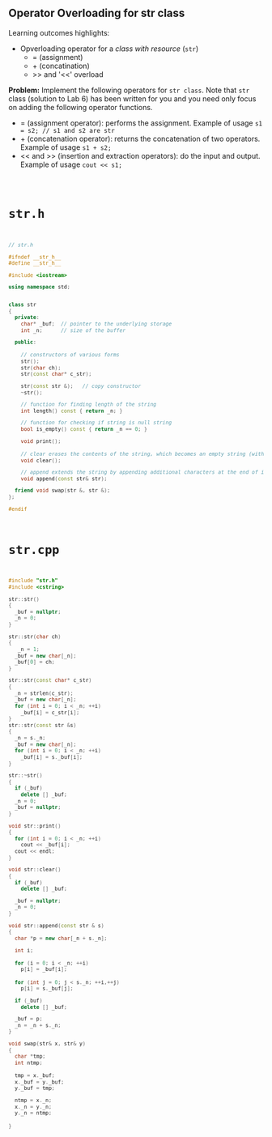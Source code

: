 ## Operator Overloading for str class

Learning outcomes highlights: 
- Opverloading operator for a *class with resource* (<code>str</code>)
  - = (assignment)
  - \+ (concatination)
  - &gt;&gt; and '<<' overload

**Problem:** Implement the following operators for <code>str class</code>. Note that <code>str</code> class (solution to Lab 6) has been written for you and you need only focus on adding the following operator functions.   
- = (assignment operator): performs the assignment. Example of usage  <code>s1 = s2; // s1 and s2 are str </code>
- \+ (concatenation operator): returns the concatenation of two operators.  Example of usage  <code>s1 + s2; </code>
- << and >> (insertion and extraction operators): do the input and output. Example of usage  <code>cout << s1; 

# str.h
```C++
// str.h

#ifndef __str_h__
#define __str_h__

#include <iostream>

using namespace std;


class str
{
  private:
    char* _buf;  // pointer to the underlying storage
    int _n;      // size of the buffer

  public:
  
    // constructors of various forms
    str();      
    str(char ch);
    str(const char* c_str);

    str(const str &);   // copy constructor 
    ~str();

    // function for finding length of the string
    int length() const { return _n; }

    // function for checking if string is null string
    bool is_empty() const { return _n == 0; }

    void print();
  
    // clear erases the contents of the string, which becomes an empty string (with a length of 0 characters).
    void clear();

    // append extends the string by appending additional characters at the end of its current value:
    void append(const str& str);

  friend void swap(str &, str &);
};

#endif

```

# str.cpp

```C++
#include "str.h"
#include <cstring>

str::str() 
{
  _buf = nullptr;
  _n = 0;
}

str::str(char ch)
{
   _n = 1;
  _buf = new char[_n];
  _buf[0] = ch;
}

str::str(const char* c_str)
{
  _n = strlen(c_str);
  _buf = new char[_n];
  for (int i = 0; i < _n; ++i) 
    _buf[i] = c_str[i];
}
str::str(const str &s)
{
  _n = s._n;
  _buf = new char[_n];
  for (int i = 0; i < _n; ++i) 
    _buf[i] = s._buf[i];
}

str::~str()
{
  if (_buf) 
    delete [] _buf;
  _n = 0;
  _buf = nullptr;
}

void str::print()
{
  for (int i = 0; i < _n; ++i) 
    cout << _buf[i];
  cout << endl;
}

void str::clear()
{
  if (_buf) 
    delete [] _buf;

  _buf = nullptr;
  _n = 0;
}

void str::append(const str & s)
{
  char *p = new char[_n + s._n];

  int i;
  
  for (i = 0; i < _n; ++i) 
    p[i] = _buf[i];
  
  for (int j = 0; j < s._n; ++i,++j) 
    p[i] = s._buf[j];

  if (_buf) 
    delete [] _buf;

  _buf = p;  
  _n = _n + s._n;
}

void swap(str& x, str& y)
{
  char *tmp;
  int ntmp;
  
  tmp = x._buf;
  x._buf = y._buf;
  y._buf = tmp;

  ntmp = x._n;
  x._n = y._n;
  y._n = ntmp;
  
}
```
